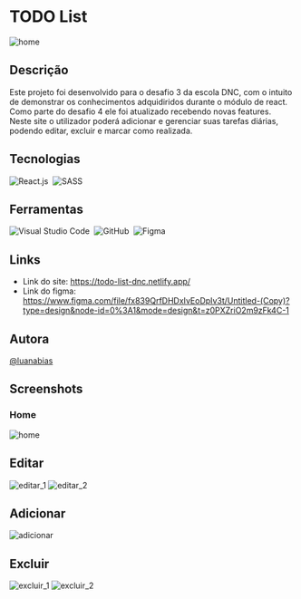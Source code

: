 # TODO List
![home](https://github.com/lubias/todo-list/assets/107640123/96f138f7-5eb0-45fa-948f-def2e9c28532)

## Descrição
Este projeto foi desenvolvido para o desafio 3 da escola DNC, com o intuito de demonstrar os conhecimentos adquidiridos durante o módulo de react. Como parte do desafio 4 ele foi atualizado recebendo novas features.
Neste site o utilizador poderá adicionar e gerenciar suas tarefas diárias, podendo editar, excluir e marcar como realizada.


## Tecnologias
![React.js](https://img.shields.io/badge/-React.js-D96882?style=for-the-badge&logo=react&logoColor=FFFFFF&labelColor=C9284D)&nbsp;
![SASS](https://img.shields.io/badge/-SASS-D96882?style=for-the-badge&logo=Sass&logoColor=FFFFFF&labelColor=C9284D)&nbsp;

## Ferramentas
![Visual Studio Code](https://img.shields.io/badge/-Visual%20Studio%20Code-D96882?style=for-the-badge&logo=VisualStudioCode&logoColor=FFFFFF&labelColor=C9284D)&nbsp;
![GitHub](https://img.shields.io/badge/-GitHub-D96882?style=for-the-badge&logo=github&logoColor=FFFFFF&labelColor=C9284D)&nbsp;
![Figma](https://img.shields.io/badge/-Figma-D96882?style=for-the-badge&logo=figma&logoColor=FFFFFF&labelColor=C9284D)&nbsp;

## Links
* Link do site: https://todo-list-dnc.netlify.app/
* Link do figma: https://www.figma.com/file/fx839QrfDHDxIvEoDpIv3t/Untitled-(Copy)?type=design&node-id=0%3A1&mode=design&t=z0PXZriO2m9zFk4C-1

## Autora
[@luanabias](https://github.com/lubias)

## Screenshots

### Home
![home](https://github.com/lubias/todo-list/assets/107640123/96f138f7-5eb0-45fa-948f-def2e9c28532)

## Editar
![editar_1](https://github.com/lubias/todo-list/assets/107640123/fba2da79-8acb-4ecb-b23f-3fcaf5357aa7)
![editar_2](https://github.com/lubias/todo-list/assets/107640123/f4982fb8-2858-4431-bf75-3ea41eb17bca)

## Adicionar
![adicionar](https://github.com/lubias/todo-list/assets/107640123/cd331b02-2f5e-4058-98c0-4578ac57d01e)

## Excluir
![excluir_1](https://github.com/lubias/todo-list/assets/107640123/2d1087fc-cd31-43d4-ab9b-1920e50b9def)
![excluir_2](https://github.com/lubias/todo-list/assets/107640123/6b4de6d3-b6db-42e2-9dd4-9a0736bf9437)



